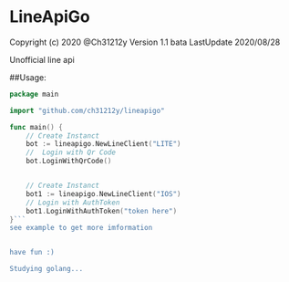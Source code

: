 # LineApiGo
Copyright (c) 2020 @Ch31212y
Version 1.1 bata
LastUpdate 2020/08/28


Unofficial line api

##Usage:
```Go
package main

import "github.com/ch31212y/lineapigo"

func main() {
    // Create Instanct
    bot := lineapigo.NewLineClient("LITE")
    //  Login with Qr Code
    bot.LoginWithQrCode()


    // Create Instanct
    bot1 := lineapigo.NewLineClient("IOS")
    // Login with AuthToken
    bot1.LoginWithAuthToken("token here")
}```
see example to get more imformation


have fun :)

Studying golang...